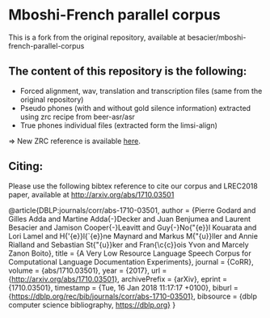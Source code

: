 # Mboshi-French parallel corpus
This is a fork from the original repository, available at besacier/mboshi-french-parallel-corpus

## The content of this repository is the following:
* Forced alignment, wav, translation and transcription files (same from the original repository)
* Pseudo phones (with and without gold silence information) extracted using zrc recipe from beer-asr/asr
* True phones individual files (extracted form the limsi-align)

=> New ZRC reference is available [here](https://github.com/mzboito/ZRC_corpora).

## Citing:
Please use the following bibtex reference to cite our corpus and LREC2018 paper, available at http://arxiv.org/abs/1710.03501

@article{DBLP:journals/corr/abs-1710-03501,
  author    = {Pierre Godard and
               Gilles Adda and
               Martine Adda{-}Decker and
               Juan Benjumea and
               Laurent Besacier and
               Jamison Cooper{-}Leavitt and
               Guy{-}No{\"{e}}l Kouarata and
               Lori Lamel and
               H{\'{e}}l{\`{e}}ne Maynard and
               Markus M{\"{u}}ller and
               Annie Rialland and
               Sebastian St{\"{u}}ker and
               Fran{\c{c}}ois Yvon and
               Marcely Zanon Boito},
  title     = {A Very Low Resource Language Speech Corpus for Computational Language
               Documentation Experiments},
  journal   = {CoRR},
  volume    = {abs/1710.03501},
  year      = {2017},
  url       = {http://arxiv.org/abs/1710.03501},
  archivePrefix = {arXiv},
  eprint    = {1710.03501},
  timestamp = {Tue, 16 Jan 2018 11:17:17 +0100},
  biburl    = {https://dblp.org/rec/bib/journals/corr/abs-1710-03501},
  bibsource = {dblp computer science bibliography, https://dblp.org}
}

 
